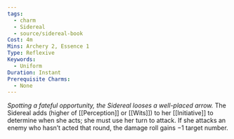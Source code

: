 ```yaml
---
tags:
  - charm
  - Sidereal
  - source/sidereal-book
Cost: 4m
Mins: Archery 2, Essence 1
Type: Reflexive
Keywords:
  - Uniform
Duration: Instant
Prerequisite Charms:
  - None
---
```

*Spotting a fateful opportunity, the Sidereal looses a well-placed arrow.*
The Sidereal adds (higher of [[Perception]] or [[Wits]]) to her [[Initiative]] to determine when she acts; she must use her turn to attack. If she attacks an enemy who hasn’t acted that round, the damage roll gains −1 target number.